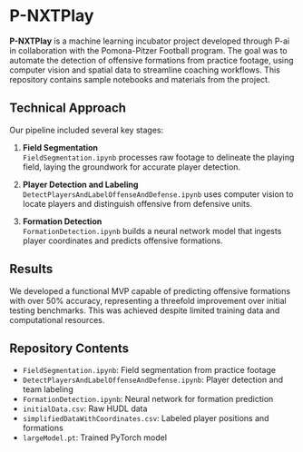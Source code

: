 # P-NXTPlay

**P-NXTPlay** is a machine learning incubator project developed through P-ai in collaboration with the Pomona-Pitzer Football program. The goal was to automate the detection of offensive formations from practice footage, using computer vision and spatial data to streamline coaching workflows. This repository contains sample notebooks and materials from the project.

## Technical Approach

Our pipeline included several key stages:

1. **Field Segmentation**  
   `FieldSegmentation.ipynb` processes raw footage to delineate the playing field, laying the groundwork for accurate player detection.

2. **Player Detection and Labeling**  
   `DetectPlayersAndLabelOffenseAndDefense.ipynb` uses computer vision to locate players and distinguish offensive from defensive units.

3. **Formation Detection**  
   `FormationDetection.ipynb` builds a neural network model that ingests player coordinates and predicts offensive formations.

## Results

We developed a functional MVP capable of predicting offensive formations with over 50% accuracy, representing a threefold improvement over initial testing benchmarks. This was achieved despite limited training data and computational resources. 

## Repository Contents

- `FieldSegmentation.ipynb`: Field segmentation from practice footage  
- `DetectPlayersAndLabelOffenseAndDefense.ipynb`: Player detection and team labeling  
- `FormationDetection.ipynb`: Neural network for formation prediction  
- `initialData.csv`: Raw HUDL data  
- `simplifiedDataWithCoordinates.csv`: Labeled player positions and formations  
- `largeModel.pt`: Trained PyTorch model
